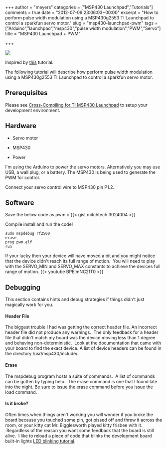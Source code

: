 +++
author = "meyers"
categories = ["MSP430 Launchpad","Tutorials"]
comments = true
date = "2012-07-09 23:06:03+00:00"
excerpt = "How to perform pulse width modulation using a MSP430g2553 TI Launchpad to control a sparkfun servo motor."
slug = "msp430-launchpad-pwm"
tags = ["Arduino","launchpad","msp430","pulse width modulation","PWM","Servo"]
title = "MSP430 Launchpad + PWM"

+++

[![](http://mitchtech.net/wp-content/uploads/2012/06/msp430+servo-300x225.jpg)](http://mitchtech.net/msp430-launchpad-pwm/samsung/)

Inspired by [this](http://gushh.net/blog/?cat=361) tutorial.

The following tutorial will describe how perform pulse width modulation using a MSP430g2553 TI Launchpad to control a sparkfun servo motor.

## Prerequisites

Please see [Cross-Compiling for TI MSP430 Launchpad](http://mitchtech.net/cross-compiling-for-ti-msp430-launchpad/) to setup your development environment.

## Hardware

  * Servo motor

  * MSP430

  * Power

I'm using the Arduino to power the servo motors.  Alternatively you may use USB, a wall plug, or a battery.  The MSP430 is being used to generate the PWM for control.

Connect your servo control wire to MSP430 pin P1.2.

## Software

Save the below code as pwm.c
{{< gist mitchtech 3024004 >}}

Compile install and run the code!

```
sudo mspdebug rf2500
erase
prog pwm.elf
run
```

If your lucky then your device will have moved a bit and you might notice that the device didn't reach its full range of motion.  You will need to play with the SERVO_MIN and SERVO_MAX constants to achieve the devices full range of motion.
{{< youtube BPEImNC2fT0 >}}

## Debugging

This section contains hints and debug strategies if things didn't just magically work for you.

#### Header File

The biggest trouble I had was getting the correct header file. An incorrect header file did not produce any warnings.  The only feedback for a header file that didn't match my board was the device moving less than 1 degree and behaving non-deterministic.  Look at the documentation that came with your board to find the exact device. A list of device headers can be found in the directory /usr/msp430/include/.

#### Erase

The mspdebug program hosts a suite of commands.  A list of commands can be gotten by typing help.  The erase command is one that I found late into the night. Be sure to issue the erase command before you issue the load command.

#### Is it broke?

Often times when things aren't working you will wonder if you broke the board because you touched some pin, got pissed off and threw it across the room, or your kitty cat Mr. Bigglesworth played kitty frisbee with it.  Regardless of the reason you want some feedback that the board is still alive.  I like to reload a piece of code that blinks the development board built-in lights [LED blinking tutorial](http://mitchtech.net/cross-compiling-for-ti-msp430-launchpad/).

